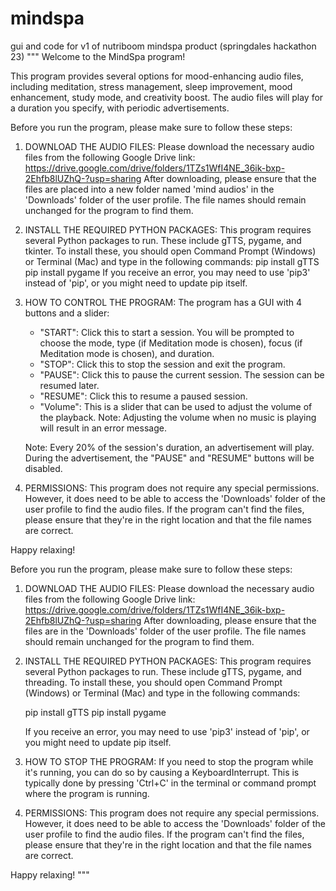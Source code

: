 # mindspa
 gui and code for v1 of nutriboom mindspa product (springdales hackathon 23)
"""
Welcome to the MindSpa program!

This program provides several options for mood-enhancing audio files, including meditation, stress management, sleep improvement, mood enhancement, study mode, and creativity boost. 
The audio files will play for a duration you specify, with periodic advertisements.

Before you run the program, please make sure to follow these steps:

1) DOWNLOAD THE AUDIO FILES:
   Please download the necessary audio files from the following Google Drive link: 
   https://drive.google.com/drive/folders/1TZs1WfI4NE_36ik-bxp-2Ehfb8lUZhQ-?usp=sharing
   After downloading, please ensure that the files are placed into a new folder named 'mind audios' in the 'Downloads' folder of the user profile. The file names should remain unchanged for the program to find them.

2) INSTALL THE REQUIRED PYTHON PACKAGES:
   This program requires several Python packages to run. These include gTTS, pygame, and tkinter. To install these, you should open Command Prompt (Windows) or Terminal (Mac) and type in the following commands:
   pip install gTTS
    pip install pygame
    If you receive an error, you may need to use 'pip3' instead of 'pip', or you might need to update pip itself.

3) HOW TO CONTROL THE PROGRAM:
    The program has a GUI with 4 buttons and a slider:

    - "START": Click this to start a session. You will be prompted to choose the mode, type (if Meditation mode is chosen), focus (if Meditation mode is chosen), and duration.
    - "STOP": Click this to stop the session and exit the program.
    - "PAUSE": Click this to pause the current session. The session can be resumed later.
    - "RESUME": Click this to resume a paused session.
    - "Volume": This is a slider that can be used to adjust the volume of the playback. Note: Adjusting the volume when no music is playing will result in an error message.

    Note: Every 20% of the session's duration, an advertisement will play. During the advertisement, the "PAUSE" and "RESUME" buttons will be disabled.

4) PERMISSIONS:
    This program does not require any special permissions. However, it does need to be able to access the 'Downloads' folder of the user profile to find the audio files. 
    If the program can't find the files, please ensure that they're in the right location and that the file names are correct.

Happy relaxing!


Before you run the program, please make sure to follow these steps:

1) DOWNLOAD THE AUDIO FILES:
   Please download the necessary audio files from the following Google Drive link: 
   https://drive.google.com/drive/folders/1TZs1WfI4NE_36ik-bxp-2Ehfb8lUZhQ-?usp=sharing
   After downloading, please ensure that the files are in the 'Downloads' folder of the user profile. The file names should remain unchanged for the program to find them.

2) INSTALL THE REQUIRED PYTHON PACKAGES:
   This program requires several Python packages to run. These include gTTS, pygame, and threading. To install these, you should open Command Prompt (Windows) or Terminal (Mac) and type in the following commands:
   
   pip install gTTS
   pip install pygame

   If you receive an error, you may need to use 'pip3' instead of 'pip', or you might need to update pip itself.

3) HOW TO STOP THE PROGRAM:
   If you need to stop the program while it's running, you can do so by causing a KeyboardInterrupt. This is typically done by pressing 'Ctrl+C' in the terminal or command prompt where the program is running.

4) PERMISSIONS:
   This program does not require any special permissions. However, it does need to be able to access the 'Downloads' folder of the user profile to find the audio files. If the program can't find the files, please ensure that they're in the right location and that the file names are correct.

Happy relaxing!
"""
